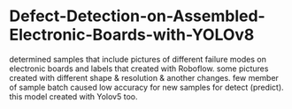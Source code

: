 # Defect-Detection-on-Assembled-Electronic-Boards-with-YOLOv8
determined samples that include pictures of different failure modes on electronic boards and labels that created with Roboflow. some pictures created with different shape &amp; resolution &amp; another changes. few member of sample batch caused low accuracy for new samples for detect (predict). this model created with Yolov5 too.
